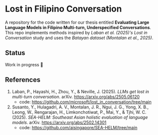 # Lost in Filipino Conversation

A repository for the code written for our thesis entitled **Evaluating Large Language Models in Filipino Multi-turn, Underspecified Conversations**. 
This repo implements methods inspired by *Laban et al. (2025)'s Lost in Conversation* study and uses the *Batayan dataset (Montalan et al., 2025)*.

## Status
Work in progress 🚧

## References
1. Laban, P., Hayashi, H., Zhou, Y., & Neville, J. (2025). *LLMs get lost in multi-turn conversation*. arXiv. https://arxiv.org/abs/2505.06120
   - code: https://github.com/microsoft/lost_in_conversation/tree/main
3. Susanto, Y., Hulagadri, A. V., Montalan, J. R., Ngui, J. G., Yong, X. B., Leong, W., Rengarajan, H., Limkonchotiwat, P., Mai, Y., & Tjhi, W. C. (2025). *SEA-HELM: Southeast Asian holistic evaluation of language models*. arXiv. https://arxiv.org/abs/2502.14301
   - code: https://github.com/aisingapore/SEA-HELM/tree/main

